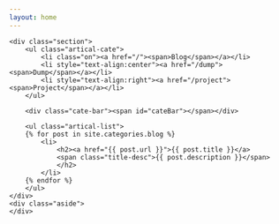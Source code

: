 ```yaml
---
layout: home
---
```


<div class="index-content blog">
	
    <div class="section">
        <ul class="artical-cate">
            <li class="on"><a href="/"><span>Blog</span></a></li>
            <li style="text-align:center"><a href="/dump"><span>Dump</span></a></li>
            <li style="text-align:right"><a href="/project"><span>Project</span></a></li>
        </ul>

        <div class="cate-bar"><span id="cateBar"></span></div>
        
        <ul class="artical-list">
        {% for post in site.categories.blog %}
            <li>
                <h2><a href="{{ post.url }}">{{ post.title }}</a>
				<span class="title-desc">{{ post.description }}</span>
				</h2>
            </li>
        {% endfor %}
        </ul>
    </div>
    <div class="aside">
    </div>
</div>
